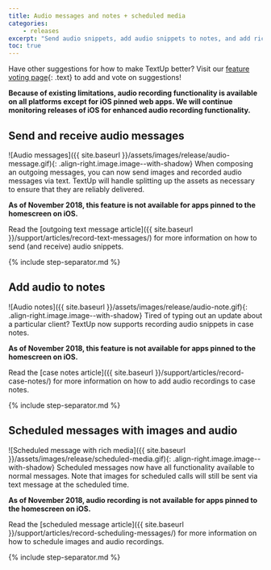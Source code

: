 ```yaml
---
title: Audio messages and notes + scheduled media
categories:
    - releases
excerpt: "Send audio snippets, add audio snippets to notes, and add rich media to scheduled messages"
toc: true
---
```


Have other suggestions for how to make TextUp better? Visit our [feature voting page](https://textup.featureupvote.com){: .text} to add and vote on suggestions!

**Because of existing limitations, audio recording functionality is available on all platforms except for iOS pinned web apps. We will continue monitoring releases of iOS for enhanced audio recording functionality.**

## Send and receive audio messages

![Audio messages]({{ site.baseurl }}/assets/images/release/audio-message.gif){: .align-right.image.image--with-shadow} When composing an outgoing messages, you can now send images and recorded audio messages via text. TextUp will handle splitting up the assets as necessary to ensure that they are reliably delivered.

**As of November 2018, this feature is not available for apps pinned to the homescreen on iOS.**

Read the [outgoing text message article]({{ site.baseurl }}/support/articles/record-text-messages/) for more information on how to send (and receive) audio snippets.

{% include step-separator.md %}

## Add audio to notes

![Audio notes]({{ site.baseurl }}/assets/images/release/audio-note.gif){: .align-right.image.image--with-shadow} Tired of typing out an update about a particular client? TextUp now supports recording audio snippets in case notes.

**As of November 2018, this feature is not available for apps pinned to the homescreen on iOS.**

Read the [case notes article]({{ site.baseurl }}/support/articles/record-case-notes/) for more information on how to add audio recordings to case notes.

{% include step-separator.md %}

## Scheduled messages with images and audio

![Scheduled message with rich media]({{ site.baseurl }}/assets/images/release/scheduled-media.gif){: .align-right.image.image--with-shadow} Scheduled messages now have all functionality available to normal messages. Note that images for scheduled calls will still be sent via text message at the scheduled time.

**As of November 2018, audio recording is not available for apps pinned to the homescreen on iOS.**

Read the [scheduled message article]({{ site.baseurl }}/support/articles/record-scheduling-messages/) for more information on how to schedule images and audio recordings.

{% include step-separator.md %}

